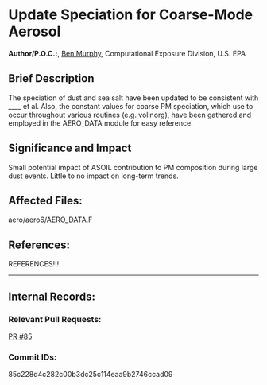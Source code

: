 # Update Speciation for Coarse-Mode Aerosol 

**Author/P.O.C.:**, [Ben Murphy](mailto:murphy.benjamin@epa.gov), Computational Exposure Division, U.S. EPA

## Brief Description 
  The speciation of dust and sea salt have been updated to be consistent with ____ et al. Also, the constant values for coarse PM speciation, which use to occur throughout various routines (e.g. volinorg), have been gathered and employed in the AERO_DATA module for easy reference.

## Significance and Impact
  Small potential impact of ASOIL contribution to PM composition during large dust events. Little to no impact on long-term trends.

## Affected Files:
 aero/aero6/AERO_DATA.F

## References: 
 REFERENCES!!!
 
-----
## Internal Records:

### Relevant Pull Requests: 
  [PR #85](https://github.com/usepa/cmaq_dev/pull/85)

### Commit IDs:
 85c228d4c282c00b3dc25c114eaa9b2746ccad09
